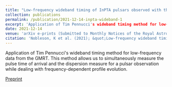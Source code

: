 ```yaml
---
title: "Low-frequency wideband timing of InPTA pulsars observed with the uGMRT"
collection: publications
permalink: /publication/2021-12-14-inpta-wideband-1
excerpt: 'Application of Tim Pennucci's wideband timing method for low-frequency data from the GMRT. This method allows us to simultaneously measure the pulse time of arrival and the dispersion measure for a pulsar observation while dealing with frequency-dependent profile evolution.'
date: 2021-12-14
venue: 'arXiv e-prints (Submitted to Monthly Notices of the Royal Astronomical Society)'
citation: 'Nobleson, K et al. (2021); &quot;Low-frequency wideband timing of InPTA pulsars observed with the uGMRT.&quot; <i>arXiv e-prints</i>; 2112.06908.'
---
```

Application of Tim Pennucci's wideband timing method for low-frequency data from the GMRT. This method allows us to simultaneously measure the pulse time of arrival and the dispersion measure for a pulsar observation while dealing with frequency-dependent profile evolution.

[Preprint](https://arxiv.org/abs/2112.06908)
